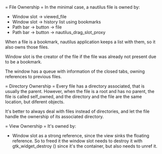 = File Ownership =
In the minimal case, a nautilus file is owned by:
- Window slot -> viewed_file
- Window slot -> history list using bookmarks
- Path bar -> button -> file
- Path bar -> button -> nautilus_drag_slot_proxy

When a file is a bookmark, nautilus application keeps a list with them, so it
also owns those files.

Window slot is the creator of the file if the file was already not present due
to be a bookmark.

The window has a queue with information of the closed tabs, owning references
to previous files.

= Directory Ownership =
Every file has a directory associated, that is usually the parent. However, when
the file is a root and has no parent, the file is called self_owned, and the directory
and the file are the same location, but diferent objects.

It's better to always deal with files instead of directories, and let the file handle
the ownership of its associated directory.

= View Ownership =
It's owned by:
- Window slot as a strong reference, since the view sinks the floating reference.
So to freed it the window slot needs to destroy it with gtk_widget_destroy ()
since it's the container, but also needs to unref it.
